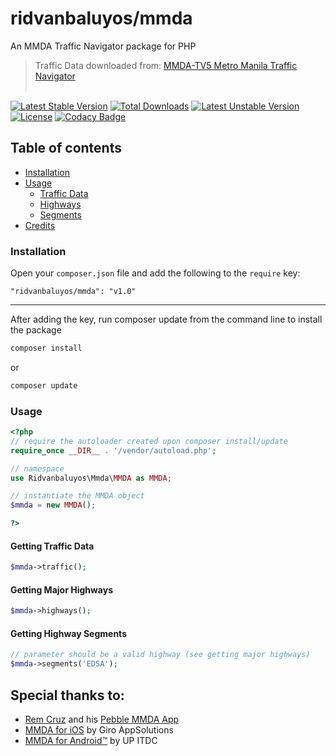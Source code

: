 ridvanbaluyos/mmda
=======
An MMDA Traffic Navigator package for PHP
> Traffic Data downloaded from: [MMDA-TV5 Metro Manila Traffic Navigator](http://mmdatraffic.interaksyon.com/)
<br/><br/>

[![Latest Stable Version](https://poser.pugx.org/ridvanbaluyos/mmda/v/stable)](https://packagist.org/packages/ridvanbaluyos/mmda) [![Total Downloads](https://poser.pugx.org/ridvanbaluyos/mmda/downloads)](https://packagist.org/packages/ridvanbaluyos/mmda) [![Latest Unstable Version](https://poser.pugx.org/ridvanbaluyos/mmda/v/unstable)](https://packagist.org/packages/ridvanbaluyos/mmda) [![License](https://poser.pugx.org/ridvanbaluyos/mmda/license)](https://packagist.org/packages/ridvanbaluyos/mmda)
[![Codacy Badge](https://api.codacy.com/project/badge/Grade/5c3ae998e8a04d4a964fbae0c3690b29)](https://www.codacy.com/app/ewoklabs/mmda?utm_source=github.com&amp;utm_medium=referral&amp;utm_content=ridvanbaluyos/mmda&amp;utm_campaign=Badge_Grade)

## Table of contents ##
- [Installation](#installation)
- [Usage](#usage)
    - [Traffic Data](#getting-traffic-data)
    - [Highways](#getting-major-highways)
    - [Segments](#getting-highway-segments)
- [Credits](#special-thanks-to)

### Installation ##
Open your `composer.json` file and add the following to the `require` key:

    "ridvanbaluyos/mmda": "v1.0"

---

After adding the key, run composer update from the command line to install the package

```bash
composer install
```

or

```bash
composer update
```

### Usage ##
```php
<?php
// require the autoloader created upon composer install/update
require_once __DIR__ . '/vendor/autoload.php';

// namespace
use Ridvanbaluyos\Mmda\MMDA as MMDA;

// instantiate the MMDA object
$mmda = new MMDA();

?>
```

#### Getting Traffic Data
```php
$mmda->traffic();

```

#### Getting Major Highways
```php
$mmda->highways();
```

#### Getting Highway Segments
```php
// parameter should be a valid highway (see getting major highways)
$mmda->segments('EDSA');
```

## Special thanks to:
* [Rem Cruz](https://github.com/remerico/) and his [Pebble MMDA App](https://github.com/remerico/pebble-mmda)
* [MMDA for iOS](https://itunes.apple.com/ph/app/mmda-for-ios/id464656389?mt=8) by Giro AppSolutions
* [MMDA for Android™](https://play.google.com/store/apps/details?id=edu.up.ittc.mmda&hl=en) by UP ITDC
